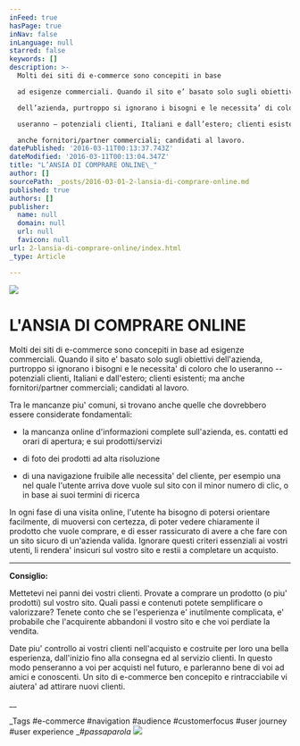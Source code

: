 ```yaml
---
inFeed: true
hasPage: true
inNav: false
inLanguage: null
starred: false
keywords: []
description: >-
  Molti dei siti di e-commerce sono concepiti in base

  ad esigenze commerciali. Quando il sito e’ basato solo sugli obiettivi

  dell’azienda, purtroppo si ignorano i bisogni e le necessita’ di coloro che lo

  useranno – potenziali clienti, Italiani e dall’estero; clienti esistenti; ma

  anche fornitori/partner commerciali; candidati al lavoro.
datePublished: '2016-03-11T00:13:37.743Z'
dateModified: '2016-03-11T00:13:04.347Z'
title: "L’ANSIA DI COMPRARE ONLINE\_"
author: []
sourcePath: _posts/2016-03-01-2-lansia-di-comprare-online.md
published: true
authors: []
publisher:
  name: null
  domain: null
  url: null
  favicon: null
url: 2-lansia-di-comprare-online/index.html
_type: Article

---
```

![](https://the-grid-user-content.s3-us-west-2.amazonaws.com/e7658787-009b-43a8-aa9e-5f33acdbbc8d.jpg)

# L'ANSIA DI COMPRARE ONLINE 

Molti dei siti di e-commerce sono concepiti in base
ad esigenze commerciali. Quando il sito e' basato solo sugli obiettivi
dell'azienda, purtroppo si ignorano i bisogni e le necessita' di coloro che lo
useranno -- potenziali clienti, Italiani e dall'estero; clienti esistenti; ma
anche fornitori/partner commerciali; candidati al lavoro.

Tra le mancanze piu' comuni, si trovano anche
quelle che dovrebbero essere considerate fondamentali: 

* la
mancanza online d'informazioni complete sull'azienda, es. contatti ed orari di
apertura; e sui prodotti/servizi

* di
foto dei prodotti ad alta risoluzione

* di
una navigazione fruibile alle necessita' del cliente, per esempio una nel quale
l'utente arriva dove vuole sul sito con il minor numero di clic, o in base ai
suoi termini di ricerca

In ogni fase di una visita online, l'utente ha
bisogno di potersi orientare facilmente, di muoversi con certezza, di poter
vedere chiaramente il prodotto che vuole comprare, e di esser rassicurato di
avere a che fare con un sito sicuro di un'azienda valida. Ignorare questi
criteri essenziali ai vostri utenti, li rendera' insicuri sul vostro sito e
restii a completare un acquisto.

****

**Consiglio:**

Mettetevi nei panni dei vostri clienti. Provate a
comprare un prodotto (o piu' prodotti) sul vostro sito. Quali passi e contenuti
potete semplificare o valorizzare? Tenete conto che se l'esperienza e'
inutilmente complicata, e' probabile che l'acquirente abbandoni il vostro sito
e che voi perdiate la vendita. 

Date piu' controllo ai vostri clienti nell'acquisto
e costruite per loro una bella esperienza, dall'inizio fino alla consegna ed al
servizio clienti. In questo modo penseranno a voi per acquisti nel futuro, e
parleranno bene di voi ad amici e conoscenti. Un sito di e-commerce ben
concepito e rintracciabile vi aiutera' ad attirare nuovi clienti.

__

_Tags \#e-commerce \#navigation \#audience
\#customerfocus \#user journey \#user experience __\#passaparola_
![](https://the-grid-user-content.s3-us-west-2.amazonaws.com/0f3a8b49-0bbb-462f-9b8c-2489339cac53.jpg)